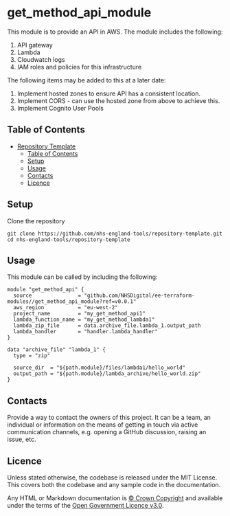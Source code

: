 # get_method_api_module

This module is to provide an API in AWS. The module includes the following:

1. API gateway
1. Lambda
1. Cloudwatch logs
1. IAM roles and policies for this infrastructure

The following items may be added to this at a later date:

1. Implement hosted zones to ensure API has a consistent location.
1. Implement CORS - can use the hosted zone from above to achieve this.
1. Implement Cognito User Pools

## Table of Contents

- [Repository Template](#repository-template)
  - [Table of Contents](#table-of-contents)
  - [Setup](#setup)
  - [Usage](#usage)
  - [Contacts](#contacts)
  - [Licence](#licence)

## Setup

Clone the repository

```shell
git clone https://github.com/nhs-england-tools/repository-template.git
cd nhs-england-tools/repository-template
```

## Usage

This module can be called by including the following:

```hcl
module "get_method_api" {
  source               = "github.com/NHSDigital/ee-terraform-modules//get_method_api_module?ref=v0.0.1"
  aws_region           = "eu-west-2"
  project_name         = "my_get_method_api1"
  lambda_function_name = "my_get_method_lambda1"
  lambda_zip_file      = data.archive_file.lambda_1.output_path
  lambda_handler       = "handler.lambda_handler"
}

data "archive_file" "lambda_1" {
  type = "zip"

  source_dir  = "${path.module}/files/lambda1/hello_world"
  output_path = "${path.module}/lambda_archive/hello_world.zip"
}
```

## Contacts

Provide a way to contact the owners of this project. It can be a team, an individual or information on the means of getting in touch via active communication channels, e.g. opening a GitHub discussion, raising an issue, etc.

## Licence

Unless stated otherwise, the codebase is released under the MIT License. This covers both the codebase and any sample code in the documentation.

Any HTML or Markdown documentation is [© Crown Copyright](https://www.nationalarchives.gov.uk/information-management/re-using-public-sector-information/uk-government-licensing-framework/crown-copyright/) and available under the terms of the [Open Government Licence v3.0](https://www.nationalarchives.gov.uk/doc/open-government-licence/version/3/).
